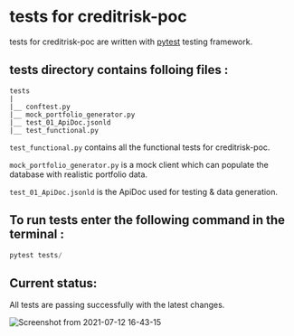 # tests for creditrisk-poc

tests for creditrisk-poc are written with [pytest](https://docs.pytest.org/en/6.2.x/) testing framework.

## tests directory contains folloing files :
```
tests
|
|__ conftest.py
|__ mock_portfolio_generator.py
|__ test_01_ApiDoc.jsonld
|__ test_functional.py
```

`test_functional.py` contains all the functional tests for creditrisk-poc.

`mock_portfolio_generator.py` is a mock client which can populate the database with realistic portfolio data.

`test_01_ApiDoc.jsonld` is the ApiDoc used for testing & data generation.

## To run tests enter the following command in the terminal :
```python
pytest tests/
```
## Current status:
All tests are passing successfully with the latest changes.

![Screenshot from 2021-07-12 16-43-15](https://user-images.githubusercontent.com/49719371/125278454-648f9980-e330-11eb-911f-26a3d744e830.png)
